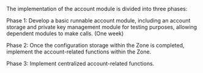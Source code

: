 The implementation of the account module is divided into three phases:

Phase 1: Develop a basic runnable account module, including an account storage and private key management module for testing purposes, allowing dependent modules to make calls. (One week)

Phase 2: Once the configuration storage within the Zone is completed, implement the account-related functions within the Zone.

Phase 3: Implement centralized account-related functions.